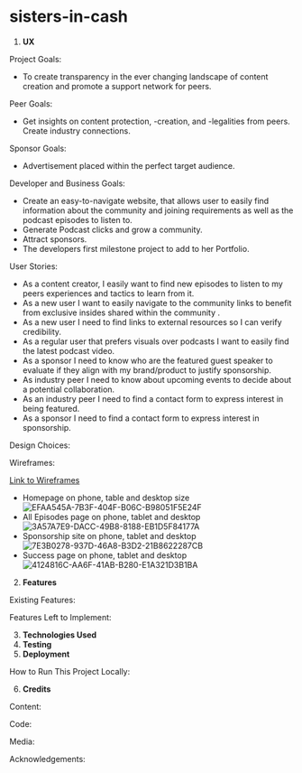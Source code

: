 # sisters-in-cash


1. **UX**

Project Goals:

- To create transparency in the ever changing landscape of content creation and promote a support network for peers.

Peer Goals:

- Get insights on content protection, -creation, and -legalities from peers. Create industry connections.

Sponsor Goals:

- Advertisement placed within the perfect target audience.

Developer and Business Goals:

- Create an easy-to-navigate website, that allows user to easily find information about the community and joining requirements as well as the podcast episodes to listen to.
- Generate Podcast clicks and grow a community.
- Attract sponsors.
- The developers first milestone project to add to her Portfolio. 

User Stories:

- As a content creator, I easily want to find new episodes to listen to my peers experiences and tactics to learn from it.
- As a new user I want to easily navigate to the community links to benefit from exclusive insides shared within the community .
- As a new user I need to find links to external resources so I can verify credibility.
- As a regular user that prefers visuals over podcasts I want to easily find the latest podcast video.
- As a sponsor I need to know who are the featured guest speaker to evaluate if they align with my brand/product to justify sponsorship.
- As industry peer I need to know about upcoming events to decide about a potential collaboration.
- As an industry peer I need to find a contact form to express interest in being featured.
- As a sponsor I need to find a contact form to express interest in sponsorship.

Design Choices:

Wireframes:

[Link to Wireframes](https://balsamiq.cloud/sxdf4ut/pme0xi6)
- Homepage on phone, table and desktop size
![EFAA545A-7B3F-404F-B06C-B98051F5E24F](https://github.com/user-attachments/assets/5871b8e4-9870-4c5f-9c50-c97180e61da3)
- All Episodes page on phone, tablet and desktop
![3A57A7E9-DACC-49B8-8188-EB1D5F84177A](https://github.com/user-attachments/assets/4332f601-09d3-4255-b3f9-861e0832ab49)
- Sponsorship site on phone, tablet and desktop
![7E3B0278-937D-46A8-B3D2-21B8622287CB](https://github.com/user-attachments/assets/2624a8ba-5ce6-457b-af4e-a62589c60d58)
- Success page on phone, tablet and desktop
![4124816C-AA6F-41AB-B280-E1A321D3B1BA](https://github.com/user-attachments/assets/6a49c776-7dc0-4591-8bff-1cf1dea82dee)






2. **Features**

Existing Features:

Features Left to Implement:

3. **Technologies Used**
4. **Testing**
5. **Deployment**

How to Run This Project Locally:

6. **Credits**

Content:

Code:

Media:

Acknowledgements:
